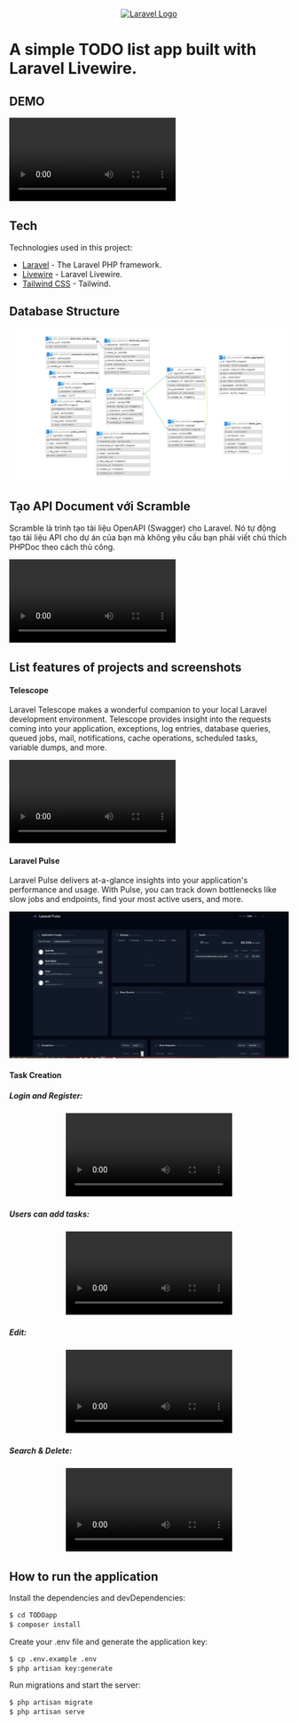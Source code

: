 <p align="center"><a href="https://laravel.com" target="_blank"><img src="https://raw.githubusercontent.com/laravel/art/master/logo-lockup/5%20SVG/2%20CMYK/1%20Full%20Color/laravel-logolockup-cmyk-red.svg" width="400" alt="Laravel Logo"></a></p>

# A simple TODO list app built with Laravel Livewire.

## DEMO

<video src="Laravel%20-%20Google%20Chrome%202023-12-26%2006-46-13.mp4" controls title="Title"></video>

## Tech

Technologies used in this project:

- [Laravel](https://github.com/laravel/laravel) - The Laravel PHP framework.
- [Livewire](https://github.com/livewire/livewire) - Laravel Livewire.
- [Tailwind CSS](https://github.com/tailwindlabs/tailwindcss) - Tailwind.

## Database Structure

<p align="center">

![Alt text](db-1.JPG)

</p>

## Tạo API Document với Scramble

Scramble là trình tạo tài liệu OpenAPI (Swagger) cho Laravel. Nó tự động tạo tài liệu API cho dự án của bạn mà không yêu cầu bạn phải viết chú thích PHPDoc theo cách thủ công.

<p align="center">

<video src="Laravel%20-%20API%20Docs%20-%20Google%20Chrome%202023-12-26%2007-00-20.mp4" controls title="Title"></video>

</p>

## List features of projects and screenshots

#### Telescope

Laravel Telescope makes a wonderful companion to your local Laravel development environment. Telescope provides insight into the requests coming into your application, exceptions, log entries, database queries, queued jobs, mail, notifications, cache operations, scheduled tasks, variable dumps, and more.

<p align="center">
  
  <video src="Requests%20-%20Telescope%20-%20Google%20Chrome%202023-12-26%2007-04-01.mp4" controls title="Title"></video>

</p>

#### Laravel Pulse

Laravel Pulse delivers at-a-glance insights into your application's performance and usage. With Pulse, you can track down bottlenecks like slow jobs and endpoints, find your most active users, and more.

<p align="center">

 ![Alt text](Capture.JPG)
 
</p>

#### Task Creation

##### Login and Register:

<p align="center"

  <video src="Laravel%20-%20Google%20Chrome%202023-12-26%2007-08-07.mp4" controls title="Title"></video>

</p>

##### Users can add tasks:

<p align="center">
  <video src="Laravel%20-%20Google%20Chrome%202023-12-26%2007-10-00.mp4" controls title="Title"></video>
</p>

##### Edit:

<p align="center">
  <video src="Laravel%20-%20Google%20Chrome%202023-12-26%2007-10-58.mp4" controls title="Title"></video>
</p>

##### Search & Delete:

<p align="center">
  <video src="Laravel%20-%20Google%20Chrome%202023-12-26%2007-11-36.mp4" controls title="Title"></video>
</p>

## How to run the application

Install the dependencies and devDependencies:

```sh
$ cd TODOapp
$ composer install
```

Create your .env file and generate the application key:

```sh
$ cp .env.example .env
$ php artisan key:generate
```

Run migrations and start the server:

```sh
$ php artisan migrate
$ php artisan serve
```


